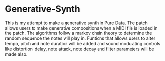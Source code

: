 # Generative-Synth

This is my attempt to make a generative synth in Pure Data. The patch allows users to make generative compositions when a MIDI file is loaded in the patch. The algorithms follow a markov chain theory to determine the random sequence the notes will play in. Funtions that allows users to alter tempo, pitch and note duration will be added and sound modulating controls like distortion, delay, note attack, note decay and filter parameters will be made also.
